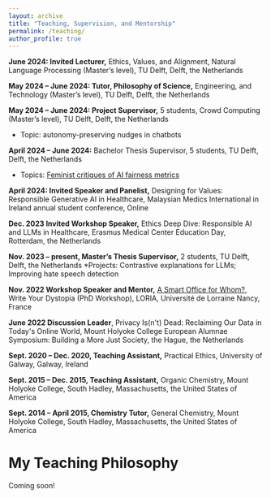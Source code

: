 ```yaml
---
layout: archive
title: "Teaching, Supervision, and Mentorship"
permalink: /teaching/
author_profile: true
---
```


**June 2024:	Invited Lecturer,** Ethics, Values, and Alignment, Natural Language Processing (Master’s level), TU Delft, Delft, the Netherlands

**May 2024 – June 2024:	Tutor, Philosophy of Science,** Engineering, and Technology (Master’s level), TU Delft, Delft, the Netherlands

**May 2024 – June 2024:	Project Supervisor,** 5 students, Crowd Computing (Master’s level), TU Delft, Delft, the Netherlands
* Topic: autonomy-preserving nudges in chatbots

**April 2024 – June 2024:** Bachelor Thesis Supervisor, 5 students, TU Delft, Delft, the Netherlands
* Topics: [Feminist critiques of AI fairness metrics](https://www.linkedin.com/posts/scientist-ethicist_feminism-feministai-aifairness-activity-7212447082563993600-AuDW?utm_source=share&utm_medium=member_desktop)

**April 2024:	Invited Speaker and Panelist,** Designing for Values: Responsible Generative AI in Healthcare, Malaysian Medics International in Ireland annual student conference, Online  

**Dec. 2023	Invited Workshop Speaker,** Ethics Deep Dive: Responsible AI and LLMs in Healthcare, Erasmus Medical Center Education Day, Rotterdam, the Netherlands

**Nov. 2023 – present, Master’s Thesis Supervisor,** 2 students, TU Delft, Delft, the Netherlands 
*Projects: Contrastive explanations for LLMs; Improving hate speech detection

**Nov. 2022	Workshop Speaker and Mentor,** [A Smart Office for Whom?](https://members.loria.fr/KFort/teaching/write-your-dystopia-ethics/), Write Your Dystopia (PhD Workshop), LORIA, Université de Lorraine Nancy, France  

**June 2022	Discussion Leader**, Privacy Is(n't) Dead: Reclaiming Our Data in Today's Online World, Mount Holyoke College European Alumnae Symposium: Building a More Just Society, the Hague, the Netherlands

**Sept. 2020 – Dec. 2020, Teaching Assistant,** Practical Ethics, University of Galway, Galway, Ireland

**Sept. 2015 – Dec. 2015, Teaching Assistant,** Organic Chemistry, Mount Holyoke College, South Hadley, Massachusetts, the United States of America

**Sept. 2014 – April 2015,	Chemistry Tutor,** General Chemistry, Mount Holyoke College, South Hadley, Massachusetts, the United States of America



My Teaching Philosophy
======

Coming soon! 
